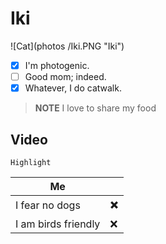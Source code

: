 # Iki

![Cat](photos /Iki.PNG "Iki")

- [X] I'm photogenic.
- [ ] Good mom; indeed.
- [X] Whatever, I do catwalk.

> __NOTE__
> I love to share my food

## Video

<!-- Drag & Drop  -->

<!-- <blockquote>
    <p>
        :information
    </p>
    <p>
        It can
    </p>
    <p>
        You can use
    </p>
</blockquote> -->

`Highlight`

| Me                  |      |
| ------------------- | ---- |
| I fear no dogs     | ✖️ |
| I am birds friendly | ❌   |
